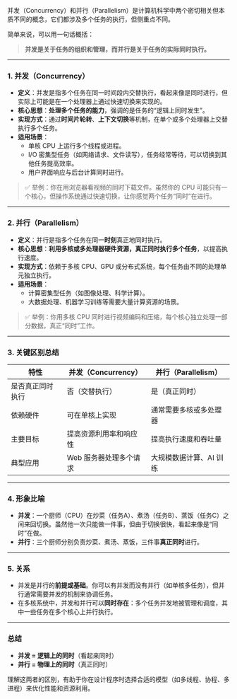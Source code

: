 并发（Concurrency）和并行（Parallelism）是计算机科学中两个密切相关但本质不同的概念，它们都涉及多个任务的执行，但侧重点不同。

简单来说，可以用一句话概括：

> **并发是关于任务的组织和管理，而并行是关于任务的实际同时执行。**

---

### 1. **并发（Concurrency）**

- **定义**：并发是指多个任务在同一时间段内交替执行，看起来像是同时进行，但实际上可能是在一个处理器上通过快速切换来实现的。
- **核心思想**：**处理多个任务的能力**，强调的是任务的“逻辑上同时发生”。
- **实现方式**：通过**时间片轮转**、**上下文切换**等机制，在单个或多个处理器上交替执行多个任务。
- **适用场景**：
  - 单核 CPU 上运行多个线程或进程。
  - I/O 密集型任务（如网络请求、文件读写），任务经常等待，可以切换到其他任务提高效率。
  - 用户界面响应与后台计算同时进行。

> ✅ 举例：你在用浏览器看视频的同时下载文件。虽然你的 CPU 可能只有一个核心，但操作系统通过快速切换，让你感觉两个任务“同时”在进行。

---

### 2. **并行（Parallelism）**

- **定义**：并行是指多个任务在同一**时刻**真正地同时执行。
- **核心思想**：**利用多核或多处理器硬件资源，真正同时执行多个任务**，以提高执行速度。
- **实现方式**：依赖于多核 CPU、GPU 或分布式系统，每个任务由不同的处理单元独立执行。
- **适用场景**：
  - 计算密集型任务（如图像处理、科学计算）。
  - 大数据处理、机器学习训练等需要大量计算资源的场景。

> ✅ 举例：你用多核 CPU 同时进行视频编码和压缩，每个核心独立处理一部分数据，真正“同时”工作。

---

### 3. **关键区别总结**

| 特性             | 并发（Concurrency）    | 并行（Parallelism）     |
| ---------------- | ---------------------- | ----------------------- |
| 是否真正同时执行 | 否（交替执行）         | 是（真正同时）          |
| 依赖硬件         | 可在单核上实现         | 通常需要多核或多处理器  |
| 主要目标         | 提高资源利用率和响应性 | 提高执行速度和吞吐量    |
| 典型应用         | Web 服务器处理多个请求 | 大规模数据计算、AI 训练 |

---

### 4. **形象比喻**

- **并发**：一个厨师（CPU）在炒菜（任务A）、煮汤（任务B）、蒸饭（任务C）之间来回切换。虽然他一次只能做一件事，但由于切换很快，看起来像是“同时”在做。
- **并行**：三个厨师分别负责炒菜、煮汤、蒸饭，三件事**真正同时**进行。

---

### 5. **关系**

- 并发是并行的**前提或基础**。你可以有并发而没有并行（如单核多任务），但并行通常需要并发的机制来协调任务。
- 在多核系统中，并发和并行可以**同时存在**：多个任务并发地被管理和调度，其中一些任务在多个核心上并行执行。

---

### 总结

- **并发 = 逻辑上的同时**（看起来同时）
- **并行 = 物理上的同时**（真正同时）

理解这两者的区别，有助于你在设计程序时选择合适的模型（如多线程、协程、多进程）来优化性能和资源利用。